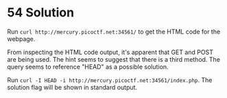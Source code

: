 # 54 Solution
Run `curl http://mercury.picoctf.net:34561/` to get the HTML code for the webpage.

From inspecting the HTML code output, it's apparent that GET and POST are being used. The hint seems to suggest that there is a third method. The query seems to reference "HEAD" as a possible solution.

Run `curl -I HEAD -i http://mercury.picoctf.net:34561/index.php`. The solution flag will be shown in standard output.